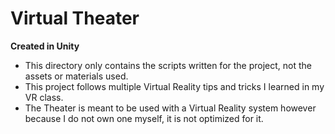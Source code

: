 # Virtual Theater 
**Created in Unity**

- This directory only contains the scripts written for the project, not the assets or materials used.
- This project follows multiple Virtual Reality tips and tricks I learned in my VR class.
- The Theater is meant to be used with a Virtual Reality system however because I do not own one myself, it is not optimized for it.
